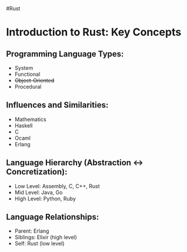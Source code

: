 #Rust 
# Introduction to Rust: Key Concepts

## Programming Language Types:
- System
- Functional
- ~~Object-Oriented~~
- Procedural

## Influences and Similarities:
- Mathematics
- Haskell
- C
- Ocaml
- Erlang

## Language Hierarchy (Abstraction <-> Concretization):
- Low Level: Assembly, C, C++, Rust
- Mid Level: Java, Go
- High Level: Python, Ruby
## Language Relationships:
- Parent: Erlang
- Siblings: Elixir (high level)
- Self: Rust (low level)
